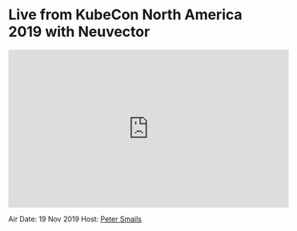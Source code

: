 # Live from KubeCon North America 2019 with Neuvector

<iframe width="560" height="315" src="https://www.youtube.com/embed/YavfNZWBC0" frameborder="0" allow="accelerometer; autoplay; encrypted-media; gyroscope; picture-in-picture" allowfullscreen></iframe>

Air Date: 19 Nov 2019
Host: [Peter Smails](twitter.com/petersmails)